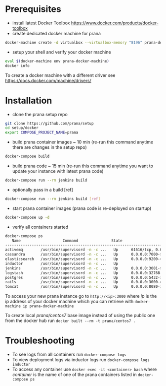 # Prerequisites

- install latest Docker Toolbox https://www.docker.com/products/docker-toolbox
- create dedicated docker machine for prana
~~~ bash
docker-machine create -d virtualbox --virtualbox-memory "8196" prana-docker-machine
~~~
- setup your shell and verify your docker machine
~~~ bash
eval $(docker-machine env prana-docker-machine)
docker info
~~~

To create a docker machine with a different driver see https://docs.docker.com/machine/drivers/


# Installation

- clone the prana setup repo
~~~ bash
git clone https://github.com/prana/setup
cd setup/docker
export COMPOSE_PROJECT_NAME=prana
~~~

- build prana container images ~ 10 min (re-run this command anytime there are changes in the setup repo)
~~~ bash
docker-compose build
~~~
- build prana code ~ 15 min (re-run this command anytime you want to update your instance with latest prana code)
~~~ bash
docker-compose run --rm jenkins build
~~~
- optionally pass in a build [ref]
~~~ bash
docker-compose run --rm jenkins build [ref]
~~~
- start prana container images (prana code is re-deployed on startup)
~~~ bash
docker-compose up -d
~~~
- verify all containers started
~~~ bash
docker-compose ps
   Name                   Command               State                       Ports
-------------------------------------------------------------------------------------------------------
activemq        /usr/bin/supervisord -n -c ...   Up      61616/tcp, 0.0.0.0:61617->61617/tcp, 8161/tcp
cassandra       /usr/bin/supervisord -n -c ...   Up      0.0.0.0:7000->7000/tcp, 0.0.0.0:9160->9160/tcp
elasticsearch   /usr/bin/supervisord -n -c ...   Up      0.0.0.0:9200->9200/tcp, 0.0.0.0:9300->9300/tcp
inductor        /usr/bin/supervisord -n -c ...   Up
jenkins         /usr/bin/supervisord -n -c ...   Up      0.0.0.0:3001->3001/tcp
logstash        /usr/bin/supervisord -n -c ...   Up      0.0.0.0:32768->5000/tcp
postgres        /usr/bin/supervisord -n -c ...   Up      0.0.0.0:5432->5432/tcp
rails           /usr/bin/supervisord -n -c ...   Up      0.0.0.0:3000->3000/tcp
tomcat          /usr/bin/supervisord -n -c ...   Up      0.0.0.0:8080->8080/tcp
~~~

To access your new prana instance go to `http://<ip>:3000` where _ip_ is the ip address of your docker machine which you can retrieve with  `docker-machine ip prana-docker-machine`

To create local _prana/centos7_ base image instead of using the public one from the docker hub run `docker built --rm -t prana/centos7 .`

# Troubleshooting

- To see logs from all containers run `docker-compose logs`
- To view deployment logs via inductor logs run `docker-compose logs inductor`
- To access any container use `docker exec -it <container> bash` where _container_ is the name of one of the prana containers listed in `docker-compose ps`
